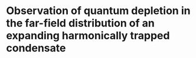 # Observation of quantum depletion in the far-field distribution of an expanding harmonically trapped condensate 








